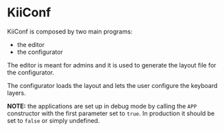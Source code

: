 # KiiConf

KiiConf is composed by two main programs:

- the editor
- the configurator

The editor is meant for admins and it is used to generate the layout file for the configurator.

The configurator loads the layout and lets the user configure the keyboard layers.

**NOTE:** the applications are set up in debug mode by calling the ``APP`` constructor with the first parameter set to ``true``. In production it should be set to ``false`` or simply undefined.